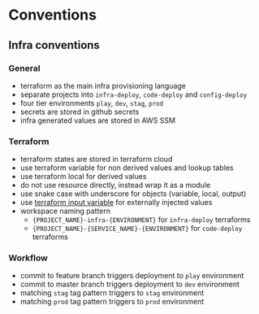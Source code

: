 # Conventions

## Infra conventions

### General

- terraform as the main infra provisioning language
- separate projects into `infra-deploy`, `code-deploy` and `config-deploy`
- four tier environments `play`, `dev`, `stag`, `prod`
- secrets are stored in github secrets
- infra generated values are stored in AWS SSM

### Terraform 

- terraform states are stored in terraform cloud
- use terraform variable for non derived values and lookup tables
- use terraform local for derived values
- do not use resource directly, instead wrap it as a module
- use snake case with underscore for objects (variable, local, output)
- use [terraform input variable](https://learn.hashicorp.com/terraform/getting-started/variables.html) for externally injected values
- workspace naming pattern
   - `{PROJECT_NAME}-infra-{ENVIRONMENT}` for `infra-deploy` terraforms
   - `{PROJECT_NAME}-{SERVICE_NAME}-{ENVIRONMENT}` for `code-deploy` terraforms 

### Workflow

- commit to feature branch triggers deployment to `play` environment
- commit to master branch triggers deployment to `dev` environment 
- matching `stag` tag pattern triggers to `stag` environment
- matching `prod` tag pattern triggers to `prod` environment
